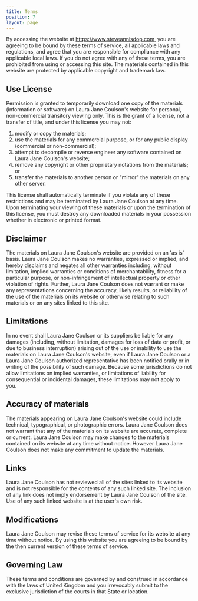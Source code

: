 ```yaml
---
title: Terms
position: 7
layout: page
---
```


By accessing the website at https://www.steveannisdop.com, you are agreeing to be bound by these terms of service, all applicable laws and regulations, and agree that you are responsible for compliance with any applicable local laws. If you do not agree with any of these terms, you are prohibited from using or accessing this site. The materials contained in this website are protected by applicable copyright and trademark law.

## Use License

Permission is granted to temporarily download one copy of the materials (information or software) on Laura Jane Coulson's website for personal, non-commercial transitory viewing only. This is the grant of a license, not a transfer of title, and under this license you may not:

1. modify or copy the materials;
2. use the materials for any commercial purpose, or for any public display (commercial or non-commercial);
3. attempt to decompile or reverse engineer any software contained on Laura Jane Coulson's website;
4. remove any copyright or other proprietary notations from the materials; or
5. transfer the materials to another person or "mirror" the materials on any other server.

This license shall automatically terminate if you violate any of these restrictions and may be terminated by Laura Jane Coulson at any time. Upon terminating your viewing of these materials or upon the termination of this license, you must destroy any downloaded materials in your possession whether in electronic or printed format.

## Disclaimer

The materials on Laura Jane Coulson's website are provided on an 'as is' basis. Laura Jane Coulson makes no warranties, expressed or implied, and hereby disclaims and negates all other warranties including, without limitation, implied warranties or conditions of merchantability, fitness for a particular purpose, or non-infringement of intellectual property or other violation of rights.
Further, Laura Jane Coulson does not warrant or make any representations concerning the accuracy, likely results, or reliability of the use of the materials on its website or otherwise relating to such materials or on any sites linked to this site.

## Limitations

In no event shall Laura Jane Coulson or its suppliers be liable for any damages (including, without limitation, damages for loss of data or profit, or due to business interruption) arising out of the use or inability to use the materials on Laura Jane Coulson's website, even if Laura Jane Coulson or a Laura Jane Coulson authorized representative has been notified orally or in writing of the possibility of such damage. Because some jurisdictions do not allow limitations on implied warranties, or limitations of liability for consequential or incidental damages, these limitations may not apply to you.

## Accuracy of materials

The materials appearing on Laura Jane Coulson's website could include technical, typographical, or photographic errors. Laura Jane Coulson does not warrant that any of the materials on its website are accurate, complete or current. Laura Jane Coulson may make changes to the materials contained on its website at any time without notice. However Laura Jane Coulson does not make any commitment to update the materials.

## Links

Laura Jane Coulson has not reviewed all of the sites linked to its website and is not responsible for the contents of any such linked site. The inclusion of any link does not imply endorsement by Laura Jane Coulson of the site. Use of any such linked website is at the user's own risk.

## Modifications

Laura Jane Coulson may revise these terms of service for its website at any time without notice. By using this website you are agreeing to be bound by the then current version of these terms of service.

## Governing Law

These terms and conditions are governed by and construed in accordance with the laws of United Kingdom and you irrevocably submit to the exclusive jurisdiction of the courts in that State or location.